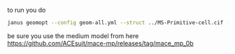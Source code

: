 to run you do 

```bash
janus geomopt --config geom-all.yml --struct ../MS-Primitive-cell.cif --out MS-primitive-opt.cif
```

be sure you use the medium model from here https://github.com/ACEsuit/mace-mp/releases/tag/mace_mp_0b
